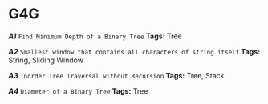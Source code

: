 # G4G

_**A1**_ `Find Minimum Depth of a Binary Tree` **Tags:** Tree

**_A2_** `Smallest window that contains all characters of string itself` **Tags:** String, Sliding Window

**_A3_** `Inorder Tree Traversal without Recursion` **Tags:** Tree, Stack

**_A4_** `Diameter of a Binary Tree` **Tags:** Tree